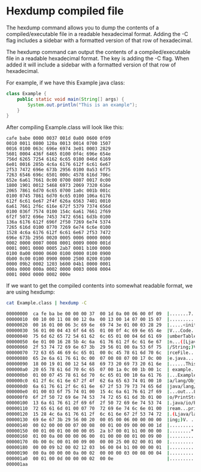 # Hexdump compiled file

The hexdump command allows you to dump the contents of a compiled/executable file in a readable hexadecimal format. Adding the -C flag includes a sidebar with a formatted version of that row of hexadecimal.

The hexdump command can output the contents of a compiled/executable file in a readable hexadecimal format. The key is adding the -C flag. When added it will include a sidebar with a formatted version of that row of hexadecimal.

For example, if we have this Example java class:
```java
class Example {
    public static void main(String[] args) {
        System.out.println("This is an example"); 
    }
}
```
After compiling Example.class will look like this:
```
cafe babe 0000 0037 001d 0a00 0600 0f09
0010 0011 0800 120a 0013 0014 0700 1507
0016 0100 063c 696e 6974 3e01 0003 2829
5601 0004 436f 6465 0100 0f4c 696e 654e
756d 6265 7254 6162 6c65 0100 046d 6169
6e01 0016 285b 4c6a 6176 612f 6c61 6e67
2f53 7472 696e 673b 2956 0100 0a53 6f75
7263 6546 696c 6501 000c 4578 616d 706c
652e 6a61 7661 0c00 0700 0807 0017 0c00
1800 1901 0012 5468 6973 2069 7320 616e
2065 7861 6d70 6c65 0700 1a0c 001b 001c
0100 0745 7861 6d70 6c65 0100 106a 6176
612f 6c61 6e67 2f4f 626a 6563 7401 0010
6a61 7661 2f6c 616e 672f 5379 7374 656d
0100 036f 7574 0100 154c 6a61 7661 2f69
6f2f 5072 696e 7453 7472 6561 6d3b 0100
136a 6176 612f 696f 2f50 7269 6e74 5374
7265 616d 0100 0770 7269 6e74 6c6e 0100
1528 4c6a 6176 612f 6c61 6e67 2f53 7472
696e 673b 2956 0020 0005 0006 0000 0000
0002 0000 0007 0008 0001 0009 0000 001d
0001 0001 0000 0005 2ab7 0001 b100 0000
0100 0a00 0000 0600 0100 0000 0100 0900
0b00 0c00 0100 0900 0000 2500 0200 0100
0000 09b2 0002 1203 b600 04b1 0000 0001
000a 0000 000a 0002 0000 0003 0008 0004
0001 000d 0000 0002 000e
```

If we want to get the compiled contents into somewhat readable format, we are using hexdump:
```bash
cat Example.class | hexdump -C

00000000  ca fe ba be 00 00 00 37  00 1d 0a 00 06 00 0f 09  |.......7........|
00000010  00 10 00 11 08 00 12 0a  00 13 00 14 07 00 15 07  |................|
00000020  00 16 01 00 06 3c 69 6e  69 74 3e 01 00 03 28 29  |.....<init>...()|
00000030  56 01 00 04 43 6f 64 65  01 00 0f 4c 69 6e 65 4e  |V...Code...LineN|
00000040  75 6d 62 65 72 54 61 62  6c 65 01 00 04 6d 61 69  |umberTable...mai|
00000050  6e 01 00 16 28 5b 4c 6a  61 76 61 2f 6c 61 6e 67  |n...([Ljava/lang|
00000060  2f 53 74 72 69 6e 67 3b  29 56 01 00 0a 53 6f 75  |/String;)V...Sou|
00000070  72 63 65 46 69 6c 65 01  00 0c 45 78 61 6d 70 6c  |rceFile...Exampl|
00000080  65 2e 6a 61 76 61 0c 00  07 00 08 07 00 17 0c 00  |e.java..........|
00000090  18 00 19 01 00 12 54 68  69 73 20 69 73 20 61 6e  |......This is an|
000000a0  20 65 78 61 6d 70 6c 65  07 00 1a 0c 00 1b 00 1c  | example........|
000000b0  01 00 07 45 78 61 6d 70  6c 65 01 00 10 6a 61 76  |...Example...jav|
000000c0  61 2f 6c 61 6e 67 2f 4f  62 6a 65 63 74 01 00 10  |a/lang/Object...|
000000d0  6a 61 76 61 2f 6c 61 6e  67 2f 53 79 73 74 65 6d  |java/lang/System|
000000e0  01 00 03 6f 75 74 01 00  15 4c 6a 61 76 61 2f 69  |...out...Ljava/i|
000000f0  6f 2f 50 72 69 6e 74 53  74 72 65 61 6d 3b 01 00  |o/PrintStream;..|
00000100  13 6a 61 76 61 2f 69 6f  2f 50 72 69 6e 74 53 74  |.java/io/PrintSt|
00000110  72 65 61 6d 01 00 07 70  72 69 6e 74 6c 6e 01 00  |ream...println..|
00000120  15 28 4c 6a 61 76 61 2f  6c 61 6e 67 2f 53 74 72  |.(Ljava/lang/Str|
00000130  69 6e 67 3b 29 56 00 20  00 05 00 06 00 00 00 00  |ing;)V. ........|
00000140  00 02 00 00 00 07 00 08  00 01 00 09 00 00 00 1d  |................|
00000150  00 01 00 01 00 00 00 05  2a b7 00 01 b1 00 00 00  |........*.......|
00000160  01 00 0a 00 00 00 06 00  01 00 00 00 01 00 09 00  |................|
00000170  0b 00 0c 00 01 00 09 00  00 00 25 00 02 00 01 00  |..........%.....|
00000180  00 00 09 b2 00 02 12 03  b6 00 04 b1 00 00 00 01  |................|
00000190  00 0a 00 00 00 0a 00 02  00 00 00 03 00 08 00 04  |................|
000001a0  00 01 00 0d 00 00 00 02  00 0e                    |..........|
000001aa
```
